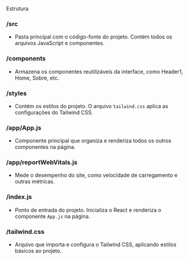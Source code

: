 Estrutura

### /src  
- Pasta principal com o código-fonte do projeto. Contém todos os arquivos JavaScript e componentes.

### /components  
- Armazena os componentes reutilizáveis da interface, como Header1, Home, Sobre, etc.

### /styles  
- Contém os estilos do projeto. O arquivo `tailwind.css` aplica as configurações do Tailwind CSS.

### /app/App.js 
- Componente principal que organiza e renderiza todos os outros componentes na página.

### /app/reportWebVitals.js  
- Mede o desempenho do site, como velocidade de carregamento e outras métricas.

### /index.js  
- Ponto de entrada do projeto. Inicializa o React e renderiza o componente `App.js` na página.

### /tailwind.css  
- Arquivo que importa e configura o Tailwind CSS, aplicando estilos básicos ao projeto.
